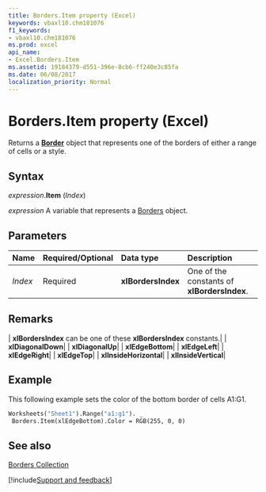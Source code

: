 ```yaml
---
title: Borders.Item property (Excel)
keywords: vbaxl10.chm181076
f1_keywords:
- vbaxl10.chm181076
ms.prod: excel
api_name:
- Excel.Borders.Item
ms.assetid: 19184379-d551-396e-8cb6-ff240e3c85fa
ms.date: 06/08/2017
localization_priority: Normal
---
```



# Borders.Item property (Excel)

Returns a  **[Border](Excel.Border(object).md)** object that represents one of the borders of either a range of cells or a style.


## Syntax

_expression_.**Item** (_Index_)

_expression_ A variable that represents a [Borders](Excel.Borders.md) object.


## Parameters



|Name|Required/Optional|Data type|Description|
|:-----|:-----|:-----|:-----|
| _Index_|Required| **xlBordersIndex**|One of the constants of  **xlBordersIndex**.|

## Remarks





| **xlBordersIndex** can be one of these **xlBordersIndex** constants.|
| **xlDiagonalDown**|
| **xlDiagonalUp**|
| **xlEdgeBottom**|
| **xlEdgeLeft**|
| **xlEdgeRight**|
| **xlEdgeTop**|
| **xlInsideHorizontal**|
| **xlInsideVertical**|

## Example

This following example sets the color of the bottom border of cells A1:G1.


```vb
Worksheets("Sheet1").Range("a1:g1"). _ 
 Borders.Item(xlEdgeBottom).Color = RGB(255, 0, 0)
```


## See also


[Borders Collection](Excel.Borders.md)

[!include[Support and feedback](~/includes/feedback-boilerplate.md)]